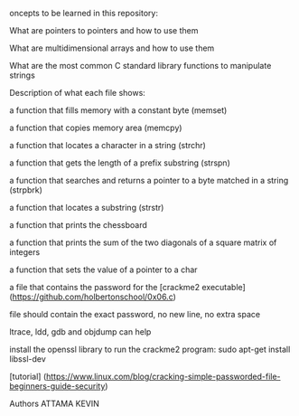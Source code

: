oncepts to be learned in this repository:

What are pointers to pointers and how to use them

What are multidimensional arrays and how to use them

What are the most common C standard library functions to manipulate strings

Description of what each file shows:

a function that fills memory with a constant byte (memset)

a function that copies memory area (memcpy)

a function that locates a character in a string (strchr)

a function that gets the length of a prefix substring (strspn)

a function that searches and returns a pointer to a byte matched in a string (strpbrk)

a function that locates a substring (strstr)

a function that prints the chessboard

a function that prints the sum of the two diagonals of a square matrix of integers

a function that sets the value of a pointer to a char

a file that contains the password for the [crackme2 executable] (https://github.com/holbertonschool/0x06.c)

file should contain the exact password, no new line, no extra space

ltrace, ldd, gdb and objdump can help

install the openssl library to run the crackme2 program: sudo apt-get install libssl-dev

[tutorial] (https://www.linux.com/blog/cracking-simple-passworded-file-beginners-guide-security)

Authors
ATTAMA KEVIN
